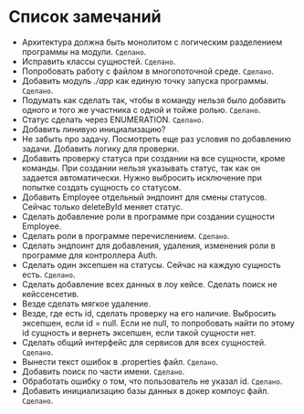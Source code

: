 # Список замечаний

* Архитектура должна быть монолитом с логическим разделением программы на модули. `Сделано`.
* Исправить классы сущностей. `Сделано`.
* Попробовать работу с файлом в многопоточной среде. `Сделано`.
* Добавить модуль _./app_ как единую точку запуска программы. `Сделано`.
* Подумать как сделать так, чтобы в команду нельзя было добавить одного и того же участника с одной и тойже ролью. `Сделано`.
* Статус сделать через ENUMERATION. `Сделано`.
* Добавить линивую инициализацию?
* Не забыть про задачу. Посмотреть еще раз условия по добавлению задачи. Добавить логику для проверки.
* Добавить проверку статуса при создании на все сущности, кроме команды. При создании нельзя указывать статус, так как он задается автоматически.
Нужно выбросить исключение при попытке создать сущность со статусом.
* Добавить Employee отдельный эндпоинт для смены статусов. Сейчас только deleteById меняет статус.
* Сделать добавление роли в программе при создании сущности Employee.
* Сделать роли в программе перечислением. `Сделано`.
* Сделать эндпоинт для добавления, удаления, изменения роли в программе для контроллера Auth.
* Сделать один эксепшен на статусы. Сейчас на каждую сущность есть. `Сделано`.
* Сделать добавление всех данных в лоу кейсе. Сделать поиск не кейссенсетив.
* Везде сделать мягкое удаление.
* Везде, где есть id, сделать проверку на его наличие. Выбросить эксепшен, если id = null. Если не null, то попробовать найти по
этому id сущность и вернеть эксепшен, если такой сущности нет.
* Сделать общий интерфейс для сервисов для всех сущностей. `Сделано`.
* Вынести текст ошибок в .properties файл. `Сделано`.
* Добавить поиск по части имени. `Сделано`.
* Обработать ошибку о том, что пользователь не указал id.  `Сделано`.
* Добавить инициализацию базы данных в докер компоус файл.  `Сделано`.